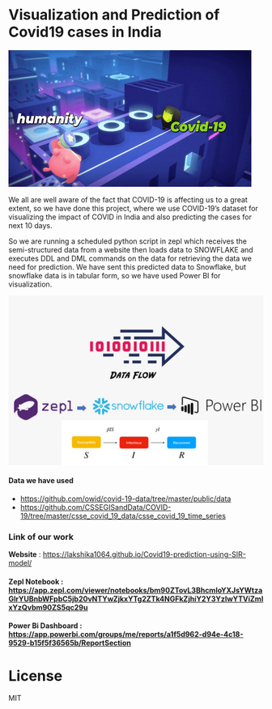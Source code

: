 # Visualization and Prediction of Covid19 cases in India

![](giphy.gif)


We all are well aware of the fact that COVID-19 is affecting us to a great extent, so we have done this project, where we use COVID-19’s dataset for visualizing the impact of COVID in India and also predicting the cases for next 10 days.

So we are running a scheduled python script in zepl which receives the semi-structured data from a website then loads data to SNOWFLAKE and executes DDL and DML commands on the data for retrieving the data we need for prediction. We have sent this predicted data to Snowflake, but snowflake data is in tabular form, so we have used Power BI for visualization.

![Workflow](/static/assets/img/snow.png)

#### Data we have used
* https://github.com/owid/covid-19-data/tree/master/public/data
* https://github.com/CSSEGISandData/COVID-19/tree/master/csse_covid_19_data/csse_covid_19_time_series

### Link of our work

**Website** : https://lakshika1064.github.io/Covid19-prediction-using-SIR-model/
#### Zepl Notebook : https://app.zepl.com/viewer/notebooks/bm90ZTovL3BhcmloYXJsYWtzaGlrYUBnbWFpbC5jb20vNTYwZjkxYTg2ZTk4NGFkZjhiY2Y3YzIwYTViZmIxYzQvbm90ZS5qc29u
#### Power Bi Dashboard : https://app.powerbi.com/groups/me/reports/a1f5d962-d94e-4c18-9529-b15f5f36565b/ReportSection

# License 

MIT
